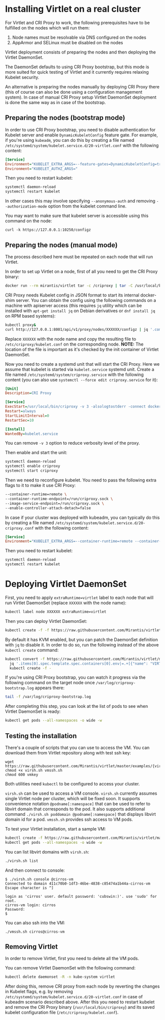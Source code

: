 # Installing Virtlet on a real cluster

For Virtlet and CRI Proxy to work, the following prerequisites have to
be fulfilled on the nodes which will run them:

1. Node names must be resolvable via DNS configured on the nodes
1. AppArmor and SELinux must be disabled on the nodes

Virtlet deployment consists of preparing the nodes and then deploying
the Virtlet DaemonSet.

The DaemonSet defaults to using CRI Proxy bootstrap, but this mode is
more suited for quick testing of Virtlet and it currently requires
relaxing Kubelet security.

An alternative is preparing the nodes manually by deploying CRI Proxy
there (this of course can also be done using a configuration
management system). In case of manual CRI Proxy setup Virtlet
DaemonSet deployment is done the same way as in case of the bootstrap.

## Preparing the nodes (bootstrap mode)

In order to use CRI Proxy bootstrap, you need to disable
authentication for Kubelet server and enable `DynamicKubeletConfig`
feature gate. For example, if you're using `kubeadm`, you can do this
by creating a file named `/etc/systemd/system/kubelet.service.d/20-virtlet.conf` with the
following content:

```ini
[Service]
Environment="KUBELET_EXTRA_ARGS=--feature-gates=DynamicKubeletConfig=true"
Environment="KUBELET_AUTHZ_ARGS="
```

Then you need to restart kubelet:
```bash
systemctl daemon-reload
systemctl restart kubelet
```

In other cases this may involve specifying `--anonymous-auth` and
removing `--authorization-mode` option from the kubelet command line.

You may want to make sure that kubelet server is accessible using
this command on the node:
```
curl -k https://127.0.0.1:10250/configz
```

## Preparing the nodes (manual mode)

The process described here must be repeated on each node that will run Virtlet.

In order to set up Virtlet on a node, first of all you need to get the CRI Proxy binary:
```bash
docker run --rm mirantis/virtlet tar -c /criproxy | tar -C /usr/local/bin -xv
```

CRI Proxy needs Kubelet config in JSON format to start its internal docker-shim server.
You can obtain the config using the following commands on a machine with apiserver access
(this requires `jq` utility which can be installed with `apt-get
install jq` on Debian derivatives or `dnf install jq` on RPM based systems):

```bash
kubectl proxy&
curl http://127.0.0.1:8001/api/v1/proxy/nodes/XXXXXX/configz | jq '.componentconfig' >kubelet.conf
```

Replace `XXXXXX` with the node name and copy the resulting file to
`/etc/criproxy/kubelet.conf` on the corresponding node. **NOTE:** The
location of the file is important as it's checked by the init container
of Virtlet DaemonSet.

Now you need to create a systemd unit that will start the CRI Proxy.
Here we assume that kubelet is started via `kubelet.service` systemd
unit. Create a file named `/etc/systemd/system/criproxy.service` with
the following content (you can also use `systemctl --force edit criproxy.service` for it):

```ini
[Unit]
Description=CRI Proxy

[Service]
ExecStart=/usr/local/bin/criproxy -v 3 -alsologtostderr -connect docker,virtlet:/run/virtlet.sock -kubeletcfg /etc/criproxy/kubelet.conf -listen /run/criproxy.sock
Restart=always
StartLimitInterval=0
RestartSec=10

[Install]
WantedBy=kubelet.service
```

You can remove `-v 3` option to reduce verbosity level of the proxy.

Then enable and start the unit:
```bash
systemctl daemon-reload
systemctl enable criproxy
systemctl start criproxy
```

Then we need to reconfigure kubelet. You need to pass the following extra flags to it
to make it use CRI Proxy:
```bash
--container-runtime=remote \
--container-runtime-endpoint=/run/criproxy.sock \
--image-service-endpoint=/run/criproxy.sock \
--enable-controller-attach-detach=false
```

In case if your cluster was deployed with kubeadm, you can typically
do this by creating a file named
`/etc/systemd/system/kubelet.service.d/20-criproxy.conf` with the
following content:

```ini
[Service]
Environment="KUBELET_EXTRA_ARGS=--container-runtime=remote --container-runtime-endpoint=/run/criproxy.sock --image-service-endpoint=/run/criproxy.sock --enable-controller-attach-detach=false"
```

Then you need to restart kubelet:
```bash
systemctl daemon-reload
systemctl restart kubelet
```

# Deploying Virtlet DaemonSet

First, you need to apply `extraRuntime=virtlet` label to each node that will run Virtlet DaemonSet (replace `XXXXXX` with the node name):
```bash
kubectl label node XXXXXX extraRuntime=virtlet
```

Then you can deploy Virtlet DaemonSet:
```bash
kubectl create -f -f https://raw.githubusercontent.com/Mirantis/virtlet/master/deploy/virtlet-ds.yaml
```

By default it has KVM enabled, but you can patch the DaemonSet
definition with `jq` to disable it. In order to do so, run the following
instead of the above `kubectl create` command:
```bash
kubectl convert -f https://raw.githubusercontent.com/Mirantis/virtlet/master/deploy/virtlet-ds.yaml --local -o json |
  jq '.items[0].spec.template.spec.containers[0].env|=.+[{"name": "VIRTLET_DISABLE_KVM","value":"y"}]' |
  kubectl create -f -
```

If you're using CRI Proxy bootstrap, you can watch it progress via the following command on the target node once `/var/log/criproxy-bootstrap.log` appears there:
```bash
tail -f /var/log/criproxy-bootstrap.log
```

After completing this step, you can look at the list of pods to see
when Virtlet DaemonSet is ready:
```bash
kubectl get pods --all-namespaces -o wide -w
```

## Testing the installation

There's a couple of scripts that you can use to access the VM. You can
download them from Virtlet repository along with test ssh key:
```
wget https://raw.githubusercontent.com/Mirantis/virtlet/master/examples/{virsh.sh,vmssh.sh,vmkey}
chmod +x virsh.sh vmssh.sh
chmod 600 vmkey
```

Both utilities need `kubectl` to be configured to access your cluster.

`virsh.sh` can be used to access a VM console. `virsh.sh` currently assumes
single Virtlet node per cluster, which will be fixed soon. It supports
convenience notation `@podname[:namespace]` that can be used to refer
to libvirt domain that corresponds to the pod. It also supports additional
command `./virsh.sh poddomain @podname[:namespace]` that displays libvirt
domain id for a pod.
`vmssh.sh` provides ssh access to VM pods.

To test your Virtlet installation, start a sample VM:
```bash
kubectl create -f https://raw.githubusercontent.com/Mirantis/virtlet/master/examples/cirros-vm.yaml
kubectl get pods --all-namespaces -o wide -w
```

You can list libvirt domains with `virsh.sh`:
```bash
./virsh.sh list
```

And then connect to console:
```
$ ./virsh.sh console @cirros-vm
Connected to domain 411c70b0-1df3-46be-4838-c85474a1b44a-cirros-vm
Escape character is ^]

login as 'cirros' user. default password: 'cubswin:)'. use 'sudo' for root.
cirros-vm login: cirros
Password:
$
```

You can also ssh into the VM:

```
./vmssh.sh cirros@cirros-vm
```

## Removing Virtlet

In order to remove Virtlet, first you need to delete all the VM pods.

You can remove Virtlet DaemonSet with the following command:
```bash
kubectl delete daemonset -R -n kube-system virtlet
```

After doing this, remove CRI proxy from each node by reverting the
changes in Kubelet flags, e.g. by removing
`/etc/systemd/system/kubelet.service.d/20-virtlet.conf` in case of
kubeadm scenario described above. After this you need to restart
kubelet and remove the CRI Proxy binary (`/usr/local/bin/criproxy`)
and its saved kubelet configuration file
(`/etc/criproxy/kubelet.conf`).
